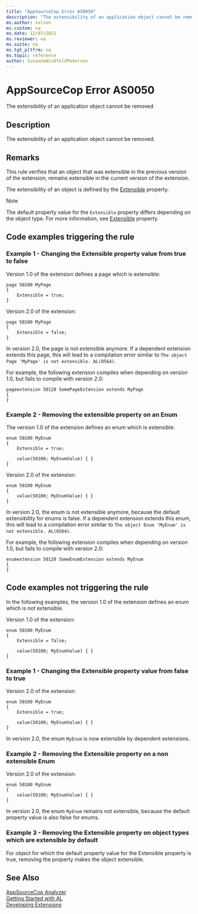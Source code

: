 ```yaml
---
title: "AppSourceCop Error AS0050"
description: "The extensibility of an application object cannot be removed."
ms.author: solsen
ms.custom: na
ms.date: 12/07/2021
ms.reviewer: na
ms.suite: na
ms.tgt_pltfrm: na
ms.topic: reference
author: SusanneWindfeldPedersen
---
```

[//]: # (START>DO_NOT_EDIT)
[//]: # (IMPORTANT:Do not edit any of the content between here and the END>DO_NOT_EDIT.)
[//]: # (Any modifications should be made in the .xml files in the ModernDev repo.)
# AppSourceCop Error AS0050
The extensibility of an application object cannot be removed

## Description
The extensibility of an application object cannot be removed.

[//]: # (IMPORTANT: END>DO_NOT_EDIT)

## Remarks

This rule verifies that an object that was extensible in the previous version of the extension, remains extensible in the current version of the extension.

The extensibility of an object is defined by the [Extensible](../properties/devenv-extensible-property.md) property.

> [!NOTE]
> The default property value for the `Extensible` property differs depending on the object type. For more information, see [Extensible](../properties/devenv-extensible-property.md) property.

## Code examples triggering the rule

### Example 1 - Changing the Extensible property value from true to false

Version 1.0 of the extension defines a page which is extensible:
```AL
page 50100 MyPage
{
    Extensible = true;
}
```

Version 2.0 of the extension:
```AL
page 50100 MyPage
{
    Extensible = false;
}
```

In version 2.0, the page is not extensible anymore. If a dependent extension extends this page, this will lead to a compilation error similar to `The object Page 'MyPage' is not extensible. AL(0564)`.

For example, the following extension compiles when depending on version 1.0, but fails to compile with version 2.0:
```AL
pageextension 50120 SomePageExtension extends MyPage
{
}
```

### Example 2 - Removing the extensible property on an Enum

The version 1.0 of the extension defines an enum which is extensible:
```AL
enum 50100 MyEnum
{
    Extensible = true;

    value(50100; MyEnumValue) { }
}
```

Version 2.0 of the extension:
```AL
enum 50100 MyEnum
{
    value(50100; MyEnumValue) { }
}
```

In version 2.0, the enum is not extensible anymore, because the default extensibility for enums is false. If a dependent extension extends this enum, this will lead to a compilation error similar to `The object Enum 'MyEnum' is not extensible. AL(0564)`.


For example, the following extension compiles when depending on version 1.0, but fails to compile with version 2.0:
```AL
enumextension 50120 SomeEnumExtension extends MyEnum
{
}
```

## Code examples not triggering the rule

In the following examples, the version 1.0 of the extension defines an enum which is not extensible.

Version 1.0 of the extension:
```AL
enum 50100 MyEnum
{
    Extensible = false;

    value(50100; MyEnumValue) { }
}
```

### Example 1 - Changing the Extensible property value from false to true

Version 2.0 of the extension:
```AL
enum 50100 MyEnum
{
    Extensible = true;

    value(50100; MyEnumValue) { }
}
```

In version 2.0, the enum `MyEnum` is now extensible by dependent extensions.

### Example 2 - Removing the Extensible property on a non extensible Enum

Version 2.0 of the extension:
```AL
enum 50100 MyEnum
{
    value(50100; MyEnumValue) { }
}
```

In version 2.0, the enum `MyEnum` remains not extensible, because the default property value is also false for enums.

### Example 3 - Removing the Extensible property on object types which are extensible by default

For object for which the default property value for the Extensible property is true, removing the property makes the object extensible.


## See Also  
[AppSourceCop Analyzer](appsourcecop.md)  
[Getting Started with AL](../devenv-get-started.md)  
[Developing Extensions](../devenv-dev-overview.md)  
